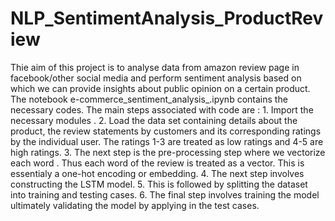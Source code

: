 # NLP_SentimentAnalysis_ProductReview
Thie aim of this project is to analyse data from amazon review page in facebook/other social media and perform sentiment analysis based on which we can provide insights about public opinion on a certain product. The notebook e-commerce_sentiment_analysis_.ipynb contains the necessary codes. The main steps associated with code are : 1. Import the necessary modules . 2. Load the data set containing details about the product, the review statements by customers and its corresponding ratings by the individual user. The ratings 1-3 are treated as low ratings and 4-5 are high ratings. 3. The next step is the pre-processing step where we vectorize each word . Thus each word of the review is treated as a vector. This is essentialy a one-hot encoding or embedding. 4. The next step involves constructing the LSTM model. 5. This is followed by splitting the dataset into training and testing cases. 6. The final step involves training the model ultimately validating the model by applying in the test cases.
